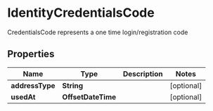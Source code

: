 

# IdentityCredentialsCode

CredentialsCode represents a one time login/registration code

## Properties

| Name | Type | Description | Notes |
|------------ | ------------- | ------------- | -------------|
|**addressType** | **String** |  |  [optional] |
|**usedAt** | **OffsetDateTime** |  |  [optional] |



